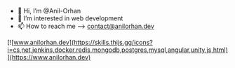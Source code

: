 - 👋 Hi, I’m @Anil-Orhan
- 👀 I’m interested in web development
- 📫 How to reach me --> contact@anilorhan.dev

<!---
Anil-Orhan/Anil-Orhan is a ✨ special ✨ repository because its `README.md` (this file) appears on your GitHub profile.
You can click the Preview link to take a look at your changes.
--->
[![www.anilorhan.dev](https://skills.thijs.gg/icons?i=cs,net,jenkins,docker,redis,mongodb,postgres,mysql,angular,unity,js,html)](https://www.anilorhan.dev)
